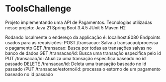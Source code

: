 # ToolsChallenge

Projeto implementando uma API de Pagamentos.
Tecnologias utilizadas nesse projeto:
Java 21
Spring Boot 3.4.5
JUnit 5
Maven
H2

Rodando localmente o endereço da applicação é: localhost:8080
Endpoints usados para as requisições:
POST /transacao: Salva a transacao/processa o pagamento
GET /transacao: Busca por todas as transações salvas no banco de dados
GET /transacao/id: Busca uma transação especifica pelo id
PUT /transacao/id: Atualiza uma transação especifica baseado no id passado
DELETE /transacao/id: Deleta uma transação baseado no id passado
/PUT /transacao/estorno/id: processa o estorno de um pagamento baseado no id passado
